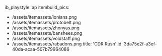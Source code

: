 ib_playstyle: ap
itembuild_pics:
  - /assets/itemassets/ionians.png
  - /assets/itemassets/protobelt.png
  - /assets/itemassets/zhonyas.png
  - /assets/itemassets/banshees.png
  - /assets/itemassets/voidstaff.png
  - /assets/itemassets/rabadons.png
title: 'CDR Rush'
id: 3da75e2f-a3ef-40da-acaa-507b79964086
